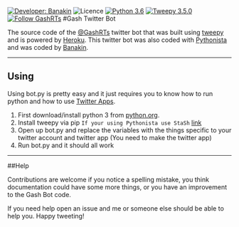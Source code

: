 [![Developer: Banakin](https://img.shields.io/badge/Developer-Banakin-orange.svg?style=flat)](https://banakin.net) ![Licence](https://img.shields.io/dub/l/vibe-d.svg) [![Python 3.6](https://img.shields.io/badge/Python-v3.6-lightgrey.svg)](https://python.org/) [![Tweepy 3.5.0](https://img.shields.io/badge/Tweepy-v3.5.0-ff69b4.svg)](http://tweepy.org/) [![Follow GashRTs](https://img.shields.io/twitter/follow/GashRTs.svg?style=social&label=Follow)](https://twitter.com/GashRTs)
#Gash Twitter Bot

The source code of the [@GashRTs](https://twitter.com/GashRTs) twitter bot that was built using [tweepy](http://tweepy.org/) and is powered by [Heroku](https://heroku.com/). This twitter bot was also coded with [Pythonista](http://omz-software.com/pythonista/) and was coded by [Banakin](https://banakin.net/).


----------

## Using

Using bot.py is pretty easy and it just requires you to know how to run python and how to use [Twitter Apps](https://apps.twitter.com).

 1. First download/install python 3 from [python.org](https://python.org).
 2. Install tweepy via pip `If your using Pythonista use StaSh` [link](https://github.com/ywangd/stash)
 3.  Open up bot.py and replace the variables with the things specific to your twitter account and twitter app (You need to make the twitter app)
 4. Run bot.py and it should all work

----------

##Help

Contributions are welcome if you notice a spelling mistake, you think documentation could have some more things, or you have an improvement to the Gash Bot code.

If you need help open an issue and me or someone else should be able to help you. Happy tweeting!
